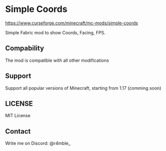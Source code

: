 # Simple Coords
https://www.curseforge.com/minecraft/mc-mods/simple-coords

Simple Fabric mod to show Coords, Facing, FPS.
## Compability
The mod is compatible with all other modifications

## Support 
Support all popular versions of Minecraft, starting from 1.17 (comming soon)

## LICENSE
MIT License

## Contact
Write me on Discord: @r4mble_

